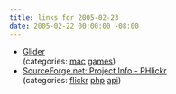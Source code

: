 ```yaml
---
title: links for 2005-02-23
date: 2005-02-22 00:00:00 -08:00
---
```


<ul class="delicious">
	<li>
		<div class="delicious-link"><a href="http://homepage.mac.com/calhoun/">Glider</a></div>
		<div class="delicious-categories">(categories: <a href="http://del.icio.us/torrez/mac">mac</a> <a href="http://del.icio.us/torrez/games">games</a>)</div>
	</li>
	<li>
		<div class="delicious-link"><a href="http://sourceforge.net/projects/phlickr/">SourceForge.net: Project Info - PHlickr</a></div>
		<div class="delicious-categories">(categories: <a href="http://del.icio.us/torrez/flickr">flickr</a> <a href="http://del.icio.us/torrez/php">php</a> <a href="http://del.icio.us/torrez/api">api</a>)</div>
	</li>
</ul>
